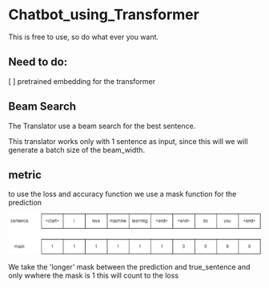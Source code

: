 # Chatbot_using_Transformer

This is free to use, so do what ever you want.


## Need to do:
[ ] pretrained embedding for the transformer

## Beam Search

The Translator use a beam search for the best sentence. 

This translator works only with 1 sentence as input, since this will we will generate a batch size of the beam_width.

## metric
to use the loss and accuracy function we use a mask function for the prediction

![Alt text](pics\prediction_mask.png?raw=true "model")


We take the 'longer' mask between the prediction and true_sentence and only wwhere the mask is 1 this will count to the loss